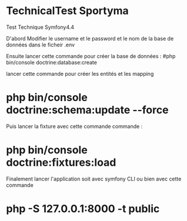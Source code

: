 # TechnicalTest Sportyma
Test Technique Symfony4.4 


D'abord Modifier le username et le password et le nom de la base de données dans le ficheir .env 

Ensuite lancer cette commande pour créer la base de données :
#php bin/console doctrine:database:create

 lancer cette commande pour créer les entités et les mapping
# php bin/console doctrine:schema:update --force 


Puis lancer la fixture avec cette commande  commande : 
# php bin/console doctrine:fixtures:load


Finalement lancer l'application soit avec symfony CLI ou bien avec cette commande 
# php -S 127.0.0.1:8000 -t public 




